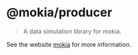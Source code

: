 # @mokia/producer

> A data simulation library for mokia.

See the website [mokia](https://varharrie.github.io/mokia/) for more information.

